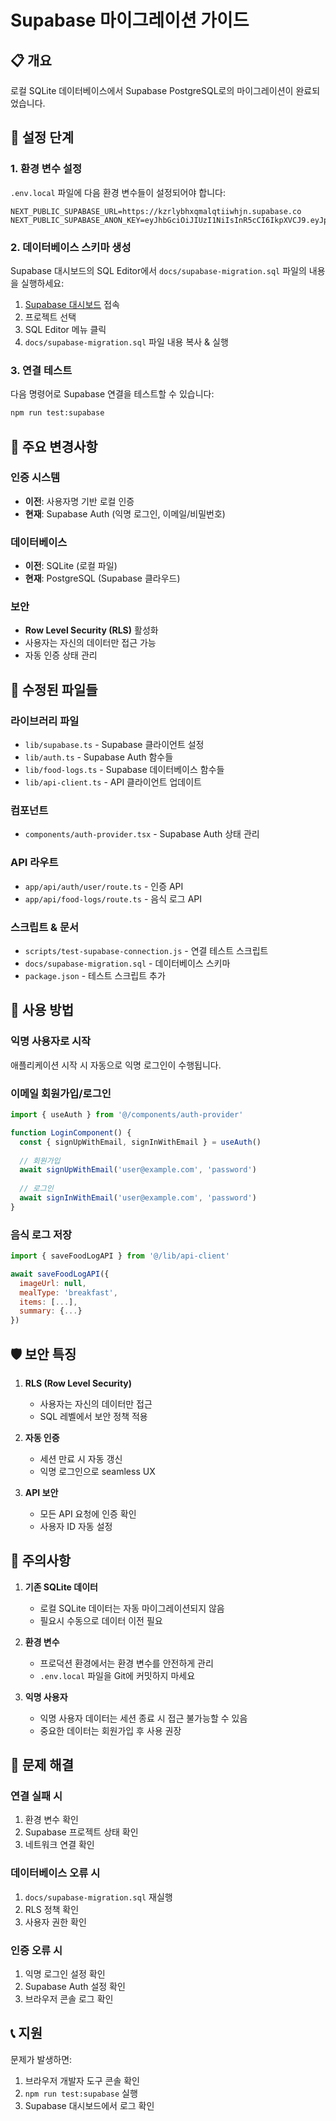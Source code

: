 # Supabase 마이그레이션 가이드

## 📋 개요

로컬 SQLite 데이터베이스에서 Supabase PostgreSQL로의 마이그레이션이 완료되었습니다.

## 🚀 설정 단계

### 1. 환경 변수 설정

`.env.local` 파일에 다음 환경 변수들이 설정되어야 합니다:

```env
NEXT_PUBLIC_SUPABASE_URL=https://kzrlybhxqmalqtiiwhjn.supabase.co
NEXT_PUBLIC_SUPABASE_ANON_KEY=eyJhbGciOiJIUzI1NiIsInR5cCI6IkpXVCJ9.eyJpc3MiOiJzdXBhYmFzZSIsInJlZiI6Imt6cmx5Ymh4cW1hbHF0aWl3aGpuIiwicm9sZSI6ImFub24iLCJpYXQiOjE3NTg2ODEwMzMsImV4cCI6MjA3NDI1NzAzM30._d2Uy294lHorZ27Bmj6Gr0LzrBJLSNfn2FpGp_3D2QU
```

### 2. 데이터베이스 스키마 생성

Supabase 대시보드의 SQL Editor에서 `docs/supabase-migration.sql` 파일의 내용을 실행하세요:

1. [Supabase 대시보드](https://supabase.com/dashboard) 접속
2. 프로젝트 선택
3. SQL Editor 메뉴 클릭
4. `docs/supabase-migration.sql` 파일 내용 복사 & 실행

### 3. 연결 테스트

다음 명령어로 Supabase 연결을 테스트할 수 있습니다:

```bash
npm run test:supabase
```

## 🔄 주요 변경사항

### 인증 시스템

- **이전**: 사용자명 기반 로컬 인증
- **현재**: Supabase Auth (익명 로그인, 이메일/비밀번호)

### 데이터베이스

- **이전**: SQLite (로컬 파일)
- **현재**: PostgreSQL (Supabase 클라우드)

### 보안

- **Row Level Security (RLS)** 활성화
- 사용자는 자신의 데이터만 접근 가능
- 자동 인증 상태 관리

## 📁 수정된 파일들

### 라이브러리 파일
- `lib/supabase.ts` - Supabase 클라이언트 설정
- `lib/auth.ts` - Supabase Auth 함수들
- `lib/food-logs.ts` - Supabase 데이터베이스 함수들
- `lib/api-client.ts` - API 클라이언트 업데이트

### 컴포넌트
- `components/auth-provider.tsx` - Supabase Auth 상태 관리

### API 라우트
- `app/api/auth/user/route.ts` - 인증 API
- `app/api/food-logs/route.ts` - 음식 로그 API

### 스크립트 & 문서
- `scripts/test-supabase-connection.js` - 연결 테스트 스크립트
- `docs/supabase-migration.sql` - 데이터베이스 스키마
- `package.json` - 테스트 스크립트 추가

## 🔧 사용 방법

### 익명 사용자로 시작

애플리케이션 시작 시 자동으로 익명 로그인이 수행됩니다.

### 이메일 회원가입/로그인

```javascript
import { useAuth } from '@/components/auth-provider'

function LoginComponent() {
  const { signUpWithEmail, signInWithEmail } = useAuth()
  
  // 회원가입
  await signUpWithEmail('user@example.com', 'password')
  
  // 로그인
  await signInWithEmail('user@example.com', 'password')
}
```

### 음식 로그 저장

```javascript
import { saveFoodLogAPI } from '@/lib/api-client'

await saveFoodLogAPI({
  imageUrl: null,
  mealType: 'breakfast',
  items: [...],
  summary: {...}
})
```

## 🛡️ 보안 특징

1. **RLS (Row Level Security)**
   - 사용자는 자신의 데이터만 접근
   - SQL 레벨에서 보안 정책 적용

2. **자동 인증**
   - 세션 만료 시 자동 갱신
   - 익명 로그인으로 seamless UX

3. **API 보안**
   - 모든 API 요청에 인증 확인
   - 사용자 ID 자동 설정

## 🚨 주의사항

1. **기존 SQLite 데이터**
   - 로컬 SQLite 데이터는 자동 마이그레이션되지 않음
   - 필요시 수동으로 데이터 이전 필요

2. **환경 변수**
   - 프로덕션 환경에서는 환경 변수를 안전하게 관리
   - `.env.local` 파일을 Git에 커밋하지 마세요

3. **익명 사용자**
   - 익명 사용자 데이터는 세션 종료 시 접근 불가능할 수 있음
   - 중요한 데이터는 회원가입 후 사용 권장

## 🐛 문제 해결

### 연결 실패 시
1. 환경 변수 확인
2. Supabase 프로젝트 상태 확인
3. 네트워크 연결 확인

### 데이터베이스 오류 시
1. `docs/supabase-migration.sql` 재실행
2. RLS 정책 확인
3. 사용자 권한 확인

### 인증 오류 시
1. 익명 로그인 설정 확인
2. Supabase Auth 설정 확인
3. 브라우저 콘솔 로그 확인

## 📞 지원

문제가 발생하면:
1. 브라우저 개발자 도구 콘솔 확인
2. `npm run test:supabase` 실행
3. Supabase 대시보드에서 로그 확인
